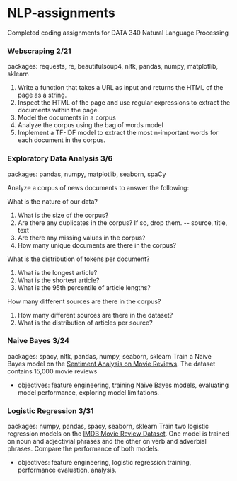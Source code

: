 # NLP-assignments
Completed coding assignments for DATA 340 Natural Language Processing

### Webscraping 2/21
packages: requests, re, beautifulsoup4, nltk, pandas, numpy, matplotlib, sklearn
  1.  Write a function that takes a URL as input and returns the HTML of the page as a string. 
  2.  Inspect the HTML of the page and use regular expressions to extract the documents within the page. 
  3.  Model the documents in a corpus 
  4.  Analyze the corpus using the bag of words model 
  5.  Implement a TF-IDF model to extract the most n-important words for each document in the corpus. 

### Exploratory Data Analysis 3/6
packages: pandas, numpy, matplotlib, seaborn, spaCy

Analyze a corpus of news documents to answer the following:

What is the nature of our data?
1. What is the size of the corpus?
2. Are there any duplicates in the corpus? If so, drop them. -- source, title, text
3. Are there any missing values in the corpus?
4. How many unique documents are there in the corpus?
 
What is the distribution of tokens per document?
1. What is the longest article?
2. What is the shortest article?
3. What is the 95th percentile of article lengths?

How many different sources are there in the corpus?
1. How many different sources are there in the dataset?
2. What is the distribution of articles per source?

### Naive Bayes 3/24
packages: spacy, nltk, pandas, numpy, seaborn, sklearn
Train a Naive Bayes model on the [Sentiment Analysis on Movie Reviews](https://www.kaggle.com/competitions/sentiment-analysis-on-movie-reviews/overview). The   dataset contains 15,000 movie reviews
  - objectives: feature engineering, training Naive Bayes models, evaluating model performance, exploring model limitations.
  
 ### Logistic Regression 3/31
 packages: numpy, pandas, spacy, seaborn, sklearn
 Train two logistic regression models on the [IMDB Movie Review Dataset](https://www.kaggle.com/datasets/lakshmi25npathi/imdb-dataset-of-50k-movie-reviews). One model is trained on noun and adjectivial phrases and the other on verb and adverbial phrases. Compare the performance of both models. 
 - objectives: feature engineering, logistic regression training, performance evaluation, analysis.
 
